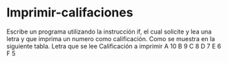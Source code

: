 # Imprimir-califaciones
Escribe un programa utilizando la instrucción if, el cual solicite y lea una letra y que imprima un numero como calificación. Como se muestra en la siguiente tabla. Letra que se lee Calificación a imprimir A 10 B 9 C 8 D 7 E 6 F 5
